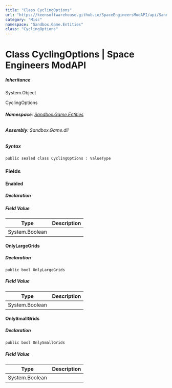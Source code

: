 ```yaml
---
title: "Class CyclingOptions"
url: "https://keensoftwarehouse.github.io/SpaceEngineersModAPI/api/Sandbox.Game.Entities.CyclingOptions.html"
category: "Misc"
namespace: "Sandbox.Game.Entities"
class: "CyclingOptions"
---
```


# Class CyclingOptions | Space Engineers ModAPI

##### Inheritance

System.Object

CyclingOptions

###### **Namespace**: [Sandbox.Game.Entities](https://keensoftwarehouse.github.io/SpaceEngineersModAPI/api/Sandbox.Game.Entities.html)

###### **Assembly**: Sandbox.Game.dll

##### Syntax

```
public sealed class CyclingOptions : ValueType
```

### Fields

#### Enabled

##### Declaration

##### Field Value

| Type | Description |
| --- | --- |
| System.Boolean |     |

#### OnlyLargeGrids

##### Declaration

```
public bool OnlyLargeGrids
```

##### Field Value

| Type | Description |
| --- | --- |
| System.Boolean |     |

#### OnlySmallGrids

##### Declaration

```
public bool OnlySmallGrids
```

##### Field Value

| Type | Description |
| --- | --- |
| System.Boolean |     |